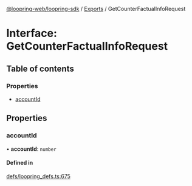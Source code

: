 [@loopring-web/loopring-sdk](../README.md) / [Exports](../modules.md) / GetCounterFactualInfoRequest

# Interface: GetCounterFactualInfoRequest

## Table of contents

### Properties

- [accountId](GetCounterFactualInfoRequest.md#accountid)

## Properties

### accountId

• **accountId**: `number`

#### Defined in

[defs/loopring_defs.ts:675](https://github.com/Loopring/loopring_sdk/blob/300ee65/src/defs/loopring_defs.ts#L675)
